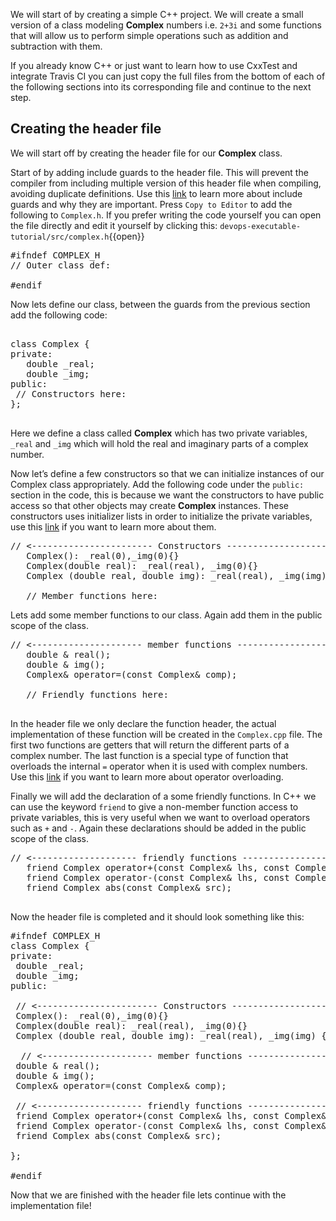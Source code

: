<!-- Creating a simple C++ project -->
We will start of by creating a simple C++ project. We will create a small version of a class modeling **Complex** numbers i.e. `2+3i` and some functions that will allow us to perform simple operations such as addition and subtraction with them.
 
If you already know C++ or just want to learn how to use CxxTest and integrate Travis CI you can just copy the full files from the bottom of each of the following sections into its corresponding file and continue to the next step.
 
 
## Creating the header file
We will start off by creating the header file for our **Complex** class.
 
<!-- Include guards -->
Start of by adding include guards to the header file. This will prevent the compiler from including multiple version of this header file when compiling, avoiding duplicate definitions. Use this [link](https://en.wikipedia.org/wiki/Include_guard) to learn more about include guards and why they are important. Press `Copy to Editor` to add the following to `Complex.h`. If you prefer writing the code yourself you can open the file directly and edit it yourself by clicking this: `devops-executable-tutorial/src/complex.h`{{open}}
 
<pre class="file" data-filename="devops-executable-tutorial/src/complex.h" data-target="replace">
#ifndef COMPLEX_H
// Outer class def:
 
#endif
</pre>
 
<!-- Outer class definition -->
Now lets define our class, between the guards from the previous section add the following code:
 
<pre class="file" data-filename="devops-executable-tutorial/src/complex.h" data-target="insert" data-marker='// Outer class def:'>
 
class Complex {
private:
   double _real;
   double _img;
public:
 // Constructors here:
};
 
</pre>
 
Here we define a class called **Complex** which has two private variables, `_real` and `_img` which will hold the real and imaginary parts of a complex number.
 
<!-- Constructors -->
Now let’s define a few constructors so that we can initialize instances of our Complex class appropriately. Add the following code under the `public:` section in the code, this is because we want the constructors to have public access so that other objects may create **Complex** instances. These constructors uses initializer lists in order to initialize the private variables, use this [link](https://en.cppreference.com/w/cpp/language/constructor) if you want to learn more about them.
<pre class="file" data-filename="devops-executable-tutorial/src/complex.h" data-target="insert" data-marker='// Constructors here:'>
// <----------------------- Constructors --------------------------->
   Complex(): _real(0),_img(0){}
   Complex(double real): _real(real), _img(0){}
   Complex (double real, double img): _real(real), _img(img) {}
 
   // Member functions here:
</pre>
 
 
<!-- Member functions -->
Lets add some member functions to our class. Again add them in the public scope of the class.
<pre class="file" data-filename="devops-executable-tutorial/src/complex.h" data-target="insert" data-marker='// Member functions here:'>
// <--------------------- member functions ------------------------->
   double & real();
   double & img();
   Complex& operator=(const Complex& comp);
 
   // Friendly functions here:
  
</pre>
 
In the header file we only declare the function header, the actual implementation of these function will be created in the `Complex.cpp` file. The first two functions are getters that will return the different parts of a complex number. The last function is a special type of function that overloads the internal `=` operator when it is used with complex numbers. Use this [link](https://www.tutorialspoint.com/cplusplus/cpp_overloading.htm) if you want to learn more about operator overloading.
 
<!-- Friendly functions -->
Finally we will add the declaration of a some friendly functions. In C++ we can use the keyword `friend` to give a non-member function access to private variables, this is very useful when we want to overload operators such as `+` and `-`. Again these declarations should be added in the public scope of the class.
 
<pre class="file" data-filename="devops-executable-tutorial/src/complex.h" data-target="insert" data-marker='// Friendly functions here:'>
// <-------------------- friendly functions ------------------------>
   friend Complex operator+(const Complex& lhs, const Complex& rhs);
   friend Complex operator-(const Complex& lhs, const Complex& rhs);
   friend Complex abs(const Complex& src);
  
</pre>
 
 
<!-- Final look of header file -->
Now the header file is completed and it should look something like this:
 
<pre class="file" data-filename="devops-executable-tutorial/src/complex.h" data-target="replace">
#ifndef COMPLEX_H
class Complex {
private:
 double _real;
 double _img;
public:
 
 // <----------------------- Constructors --------------------------->
 Complex(): _real(0),_img(0){}
 Complex(double real): _real(real), _img(0){}
 Complex (double real, double img): _real(real), _img(img) {}
 
  // <--------------------- member functions ------------------------->
 double & real();
 double & img();
 Complex& operator=(const Complex& comp);
 
 // <-------------------- friendly functions ------------------------>
 friend Complex operator+(const Complex& lhs, const Complex& rhs);
 friend Complex operator-(const Complex& lhs, const Complex& rhs);
 friend Complex abs(const Complex& src);
 
};
 
#endif
</pre>
 
Now that we are finished with the header file lets continue with the implementation file!
 

